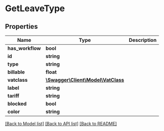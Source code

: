 # GetLeaveType

## Properties

 Name             | Type                                              | Description | Notes      
------------------|---------------------------------------------------|-------------|------------
 **has_workflow** | **bool**                                          |             | [optional] 
 **id**           | **string**                                        |             | [optional] 
 **type**         | **string**                                        |             | [optional] 
 **billable**     | **float**                                         |             | [optional] 
 **vatclass**     | [**\Swagger\Client\Model\VatClass**](VatClass.md) |             | [optional] 
 **label**        | **string**                                        |             | [optional] 
 **tariff**       | **string**                                        |             | [optional] 
 **blocked**      | **bool**                                          |             | [optional] 
 **color**        | **string**                                        |             | [optional] 

[[Back to Model list]](../README.md#documentation-for-models) [[Back to API list]](../README.md#documentation-for-api-endpoints) [[Back to README]](../README.md)


